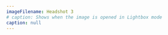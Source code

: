 ```yaml
---
imageFilename: Headshot 3
# caption: Shows when the image is opened in Lightbox mode
caption: null
---
```

